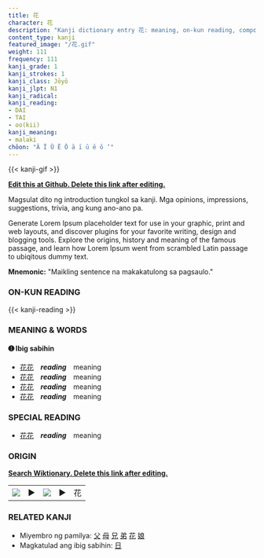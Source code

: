 ```yaml
---
title: 花
character: 花
description: "Kanji dictionary entry 花: meaning, on-kun reading, compounds, origin, related kanji"
content_type: kanji
featured_image: "/花.gif"
weight: 111
frequency: 111
kanji_grade: 1
kanji_strokes: 1
kanji_class: Jōyō
kanji_jlpt: N1
kanji_radical: 
kanji_reading: 
- DAI
- TAI
- oo(kii)
kanji_meaning:
- malaki
chōon: "Ā Ī Ū Ē Ō ā ī ū ē ō ’"
---
```

[//]: # (Don't edit the line below. Kanji animated GIF code is automatically generated.)
{{< kanji-gif >}}

[//]: # (Edit below this line.)

**[Edit this at Github. Delete this link after editing.](https://github.com/tim0g/tim/tree/main/content/kanji/花/index.md)**

Magsulat dito ng introduction tungkol sa kanji. Mga opinions, impressions, suggestions, trivia, ang kung ano-ano pa.

Generate Lorem Ipsum placeholder text for use in your graphic, print and web layouts, and discover plugins for your favorite writing, design and blogging tools. Explore the origins, history and meaning of the famous passage, and learn how Lorem Ipsum went from scrambled Latin passage to ubiqitous dummy text.
 
**Mnemonic:** "Maikling sentence na makakatulong sa pagsaulo."

### ON-KUN READING

[//]: # (Don't edit the line below. ON-KUN READING code is automatically generated.)
{{< kanji-reading >}}

### MEANING & WORDS

#### ➊ **Ibig sabihin**
  - [花](../花)[花](../花)　***reading***　meaning
  - [花](../花)[花](../花)　***reading***　meaning
  - [花](../花)[花](../花)　***reading***　meaning
  - [花](../花)[花](../花)　***reading***　meaning

### SPECIAL READING
  - [花](../花)[花](../花)　***reading***　meaning

### ORIGIN

**[Search Wiktionary. Delete this link after editing.](https://wiktionary.org/wiki/花)**
<table class="kanji-table"><tr><td>
<img src="60px-花-bronze.svg.png">
</td><td>▶</td><td>
<img src="60px-花-oracle.svg.png">
</td><td>▶</td>
<td class="kanji-origin">花</td>
</tr></table>

### RELATED KANJI
- Miyembro ng pamilya: [父](../父) [母](../母) [兄](../兄) [弟](../弟) [花](../花) [娘](../娘)
- Magkatulad ang ibig sabihin: [日](../日)

